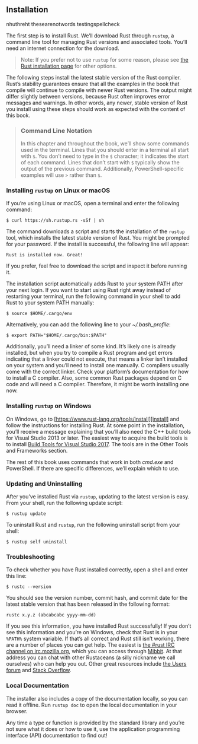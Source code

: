 ## Installation

nhuthreht thesearenotwords testingspellcheck

The first step is to install Rust. We’ll download Rust through `rustup`, a
command line tool for managing Rust versions and associated tools. You’ll need
an internet connection for the download.

> Note: If you prefer not to use `rustup` for some reason, please see [the Rust
> installation page](https://www.rust-lang.org/tools/install) for other options.

The following steps install the latest stable version of the Rust compiler.
Rust’s stability guarantees ensure that all the examples in the book that
compile will continue to compile with newer Rust versions. The output might
differ slightly between versions, because Rust often improves error messages
and warnings. In other words, any newer, stable version of Rust you install
using these steps should work as expected with the content of this book.

> ### Command Line Notation
>
> In this chapter and throughout the book, we’ll show some commands used in the
> terminal. Lines that you should enter in a terminal all start with `$`. You
> don’t need to type in the `$` character; it indicates the start of each
> command. Lines that don’t start with `$` typically show the output of the
> previous command. Additionally, PowerShell-specific examples will use `>`
> rather than `$`.

### Installing `rustup` on Linux or macOS

If you’re using Linux or macOS, open a terminal and enter the following command:

```text
$ curl https://sh.rustup.rs -sSf | sh
```

The command downloads a script and starts the installation of the `rustup`
tool, which installs the latest stable version of Rust. You might be prompted
for your password. If the install is successful, the following line will appear:

```text
Rust is installed now. Great!
```

If you prefer, feel free to download the script and inspect it before running
it.

The installation script automatically adds Rust to your system PATH after your
next login. If you want to start using Rust right away instead of restarting
your terminal, run the following command in your shell to add Rust to your
system PATH manually:

```text
$ source $HOME/.cargo/env
```

Alternatively, you can add the following line to your *~/.bash_profile*:

```text
$ export PATH="$HOME/.cargo/bin:$PATH"
```

Additionally, you’ll need a linker of some kind. It’s likely one is already
installed, but when you try to compile a Rust program and get errors indicating
that a linker could not execute, that means a linker isn’t installed on your
system and you’ll need to install one manually. C compilers usually come with
the correct linker. Check your platform’s documentation for how to install a C
compiler. Also, some common Rust packages depend on C code and will need a C
compiler. Therefore, it might be worth installing one now.

### Installing `rustup` on Windows

On Windows, go to [https://www.rust-lang.org/tools/install][install] and follow
the instructions for installing Rust. At some point in the installation, you’ll
receive a message explaining that you’ll also need the C++ build tools for
Visual Studio 2013 or later. The easiest way to acquire the build tools is to
install [Build Tools for Visual Studio 2017][visualstudio]. The tools are in
the Other Tools and Frameworks section.

[install]: https://www.rust-lang.org/tools/install
[visualstudio]: https://www.visualstudio.com/downloads/#build-tools-for-visual-studio-2017

The rest of this book uses commands that work in both *cmd.exe* and PowerShell.
If there are specific differences, we’ll explain which to use.

### Updating and Uninstalling

After you’ve installed Rust via `rustup`, updating to the latest version is
easy. From your shell, run the following update script:

```text
$ rustup update
```

To uninstall Rust and `rustup`, run the following uninstall script from your
shell:

```text
$ rustup self uninstall
```

### Troubleshooting

To check whether you have Rust installed correctly, open a shell and enter this
line:

```text
$ rustc --version
```

You should see the version number, commit hash, and commit date for the latest
stable version that has been released in the following format:

```text
rustc x.y.z (abcabcabc yyyy-mm-dd)
```

If you see this information, you have installed Rust successfully! If you don’t
see this information and you’re on Windows, check that Rust is in your `%PATH%`
system variable. If that’s all correct and Rust still isn’t working, there are
a number of places you can get help. The easiest is [the #rust IRC channel on
irc.mozilla.org][irc]<!-- ignore -->, which you can access through
[Mibbit][mibbit]. At that address you can chat with other Rustaceans (a silly
nickname we call ourselves) who can help you out. Other great resources include
[the Users forum][users] and [Stack Overflow][stackoverflow].

[irc]: irc://irc.mozilla.org/#rust
[mibbit]: http://chat.mibbit.com/?server=irc.mozilla.org&channel=%23rust
[users]: https://users.rust-lang.org/
[stackoverflow]: http://stackoverflow.com/questions/tagged/rust

### Local Documentation

The installer also includes a copy of the documentation locally, so you can
read it offline. Run `rustup doc` to open the local documentation in your
browser.

Any time a type or function is provided by the standard library and you’re not
sure what it does or how to use it, use the application programming interface
(API) documentation to find out!
